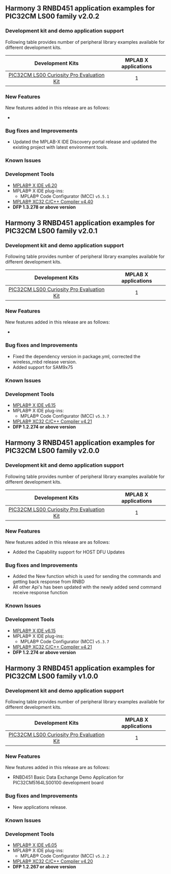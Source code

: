 ﻿## Harmony 3 RNBD451 application examples for PIC32CM LS00 family  v2.0.2

### Development kit and demo application support

Following table provides number of peripheral library examples available for different development kits.

| Development Kits  | MPLAB X applications |
|:-----------------:|:-------------------:|
| [PIC32CM LS00 Curiosity Pro Evaluation Kit](https://www.microchip.com/en-us/development-tool/ev12u44a)  | 1 |

### New Features

New features added in this release are as follows:

- 

### Bug fixes and Improvements
- Updated the MPLAB-X IDE Discovery portal release and updated the existing project with latest environment tools.

### Known Issues


### Development Tools

- [MPLAB® X IDE v6.20](https://www.microchip.com/mplab/mplab-x-ide)
- MPLAB® X IDE plug-ins:
  - MPLAB® Code Configurator (MCC) `v5.5.1`
- [MPLAB® XC32 C/C++ Compiler v4.40](https://www.microchip.com/mplab/compilers)
- **DFP 1.3.278 or above version**


## Harmony 3 RNBD451 application examples for PIC32CM LS00 family  v2.0.1

### Development kit and demo application support

Following table provides number of peripheral library examples available for different development kits.

| Development Kits  | MPLAB X applications |
|:-----------------:|:-------------------:|
| [PIC32CM LS00 Curiosity Pro Evaluation Kit](https://www.microchip.com/en-us/development-tool/ev12u44a)  | 1 |

### New Features

New features added in this release are as follows:

- 

### Bug fixes and Improvements
- Fixed the dependency version in package.yml, corrected the wireless_rnbd release version.
 - Added support for SAM9x75


### Known Issues


### Development Tools

- [MPLAB® X IDE v6.15](https://www.microchip.com/mplab/mplab-x-ide)
- MPLAB® X IDE plug-ins:
  - MPLAB® Code Configurator (MCC) `v5.3.7`
- [MPLAB® XC32 C/C++ Compiler v4.21](https://www.microchip.com/mplab/compilers)
- **DFP 1.2.274 or above version**


## Harmony 3 RNBD451 application examples for PIC32CM LS00 family  v2.0.0

### Development kit and demo application support

Following table provides number of peripheral library examples available for different development kits.

| Development Kits  | MPLAB X applications |
|:-----------------:|:-------------------:|
| [PIC32CM LS00 Curiosity Pro Evaluation Kit](https://www.microchip.com/en-us/development-tool/ev12u44a)  | 1 |

### New Features

New features added in this release are as follows:

- Added the Capability support for HOST DFU Updates


### Bug fixes and Improvements
- Added the New function which is used for sending the commands and getting back response from RNBD
- All other Api's has been updated with the newly added send command receive response function


### Known Issues


### Development Tools

- [MPLAB® X IDE v6.15](https://www.microchip.com/mplab/mplab-x-ide)
- MPLAB® X IDE plug-ins:
  - MPLAB® Code Configurator (MCC) `v5.3.7`
- [MPLAB® XC32 C/C++ Compiler v4.21](https://www.microchip.com/mplab/compilers)
- **DFP 1.2.274 or above version**


## Harmony 3 RNBD451 application examples for PIC32CM LS00 family  v1.0.0

### Development kit and demo application support

Following table provides number of peripheral library examples available for different development kits.

| Development Kits  | MPLAB X applications |
|:-----------------:|:-------------------:|
| [PIC32CM LS00 Curiosity Pro Evaluation Kit](https://www.microchip.com/en-us/development-tool/ev12u44a)  | 1 |

### New Features

New features added in this release are as follows:

- RNBD451 Basic Data Exchange Demo Application for PIC32CM5164LS00100 development board


### Bug fixes and Improvements
- New applications release.


### Known Issues


### Development Tools

- [MPLAB® X IDE v6.05](https://www.microchip.com/mplab/mplab-x-ide)
- MPLAB® X IDE plug-ins:
  - MPLAB® Code Configurator (MCC) `v5.2.2`
- [MPLAB® XC32 C/C++ Compiler v4.20](https://www.microchip.com/mplab/compilers)
- **DFP 1.2.267 or above version**

